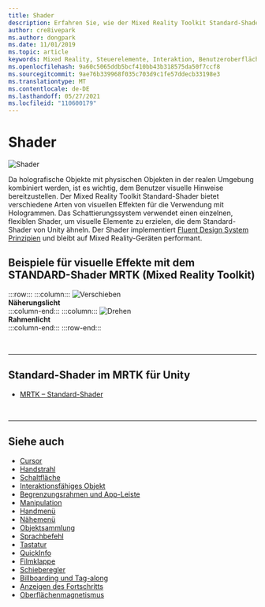 ```yaml
---
title: Shader
description: Erfahren Sie, wie der Mixed Reality Toolkit Standard-Shader verschiedene Arten von visuellen Effekten bereitstellt, die mit Hologrammen in Ihren Mixed Reality-Apps verwendet werden können.
author: cre8ivepark
ms.author: dongpark
ms.date: 11/01/2019
ms.topic: article
keywords: Mixed Reality, Steuerelemente, Interaktion, Benutzeroberfläche, Benutzeroberfläche, Shader, Mixed Reality-Headset, Windows Mixed Reality-Headset, Virtual Reality-Headset, HoloLens, MRTK, Mixed Reality Toolkit, visuelle Effekte
ms.openlocfilehash: 9a60c5065ddb5bcf410bb43b318575da50f7ccf8
ms.sourcegitcommit: 9ae76b339968f035c703d9c1fe57ddecb33198e3
ms.translationtype: MT
ms.contentlocale: de-DE
ms.lasthandoff: 05/27/2021
ms.locfileid: "110600179"
---
```

# <a name="shader"></a>Shader

![Shader](images/UX_Hero_StandardShader.jpg)

Da holografische Objekte mit physischen Objekten in der realen Umgebung kombiniert werden, ist es wichtig, dem Benutzer visuelle Hinweise bereitzustellen. Der Mixed Reality Toolkit Standard-Shader bietet verschiedene Arten von visuellen Effekten für die Verwendung mit Hologrammen. Das Schattierungssystem verwendet einen einzelnen, flexiblen Shader, um visuelle Elemente zu erzielen, die dem Standard-Shader von Unity ähneln. Der Shader implementiert [Fluent Design System Prinzipien](https://www.microsoft.com/design/fluent/#/) und bleibt auf Mixed Reality-Geräten performant.
<br>

## <a name="examples-of-visual-effects-using-mrtk-mixed-reality-toolkit-standard-shader"></a>Beispiele für visuelle Effekte mit dem STANDARD-Shader MRTK (Mixed Reality Toolkit) 
:::row:::
    :::column:::
       ![Verschieben](images/UX_Button_Affordance_ProximityLight.jpg)<br>
       **Näherungslicht**<br>
    :::column-end:::
    :::column:::
       ![Drehen](images/UX_Button_Affordance_FocusHighlight.jpg)<br>
        **Rahmenlicht**<br>
    :::column-end:::
:::row-end:::

<br>

---

## <a name="standard-shader-in-mrtk-for-unity"></a>Standard-Shader im MRTK für Unity

* [MRTK – Standard-Shader](/windows/mixed-reality/mrtk-unity/features/rendering/mrtk-standard-shader)

<br>

---

## <a name="see-also"></a>Siehe auch

* [Cursor](cursors.md)
* [Handstrahl](point-and-commit.md)
* [Schaltfläche](button.md)
* [Interaktionsfähiges Objekt](interactable-object.md)
* [Begrenzungsrahmen und App-Leiste](app-bar-and-bounding-box.md)
* [Manipulation](direct-manipulation.md)
* [Handmenü](hand-menu.md)
* [Nähemenü](near-menu.md)
* [Objektsammlung](object-collection.md)
* [Sprachbefehl](voice-input.md)
* [Tastatur](keyboard.md)
* [QuickInfo](tooltip.md)
* [Filmklappe](slate.md)
* [Schieberegler](slider.md)
* [Billboarding und Tag-along](billboarding-and-tag-along.md)
* [Anzeigen des Fortschritts](progress.md)
* [Oberflächenmagnetismus](surface-magnetism.md)
